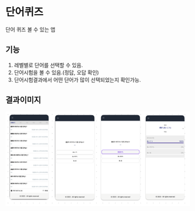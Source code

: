 # 단어퀴즈

단어 퀴즈 볼 수 있는 앱

## 기능

1. 레벨별로 단어를 선택할 수 있음.
2. 단어시험을 볼 수 있음.(정답, 오답 확인)
3. 단어시험결과에서 어떤 단어가 많이 선택되었는지 확인가능.

## 결과이미지

![image](/public/image.png)
